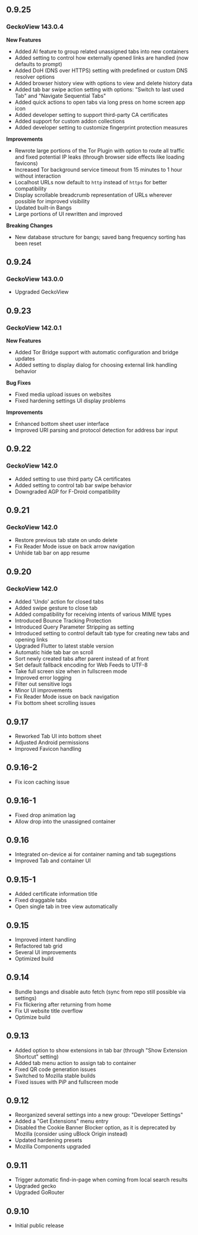 ## 0.9.25
### GeckoView 143.0.4

**New Features**
- Added AI feature to group related unassigned tabs into new containers
- Added setting to control how externally opened links are handled (now defaults to prompt)
- Added DoH (DNS over HTTPS) setting with predefined or custom DNS resolver options
- Added browser history view with options to view and delete history data
- Added tab bar swipe action setting with options: "Switch to last used Tab" and "Navigate Sequential Tabs"
- Added quick actions to open tabs via long press on home screen app icon
- Added developer setting to support third-party CA certificates
- Added support for custom addon collections
- Added developer setting to customize fingerprint protection measures

**Improvements**
- Rewrote large portions of the Tor Plugin with option to route all traffic and fixed potential IP leaks (through browser side effects like loading favicons)
- Increased Tor background service timeout from 15 minutes to 1 hour without interaction
- Localhost URLs now default to `http` instead of `https` for better compatibility
- Display scrollable breadcrumb representation of URLs wherever possible for improved visibility
- Updated built-in Bangs
- Large portions of UI rewritten and improved

**Breaking Changes**
- New database structure for bangs; saved bang frequency sorting has been reset

## 0.9.24
### GeckoView 143.0.0

* Upgraded GeckoView

## 0.9.23
### GeckoView 142.0.1

**New Features**
- Added Tor Bridge support with automatic configuration and bridge updates
- Added setting to display dialog for choosing external link handling behavior

**Bug Fixes**
- Fixed media upload issues on websites
- Fixed hardening settings UI display problems

**Improvements**
- Enhanced bottom sheet user interface
- Improved URI parsing and protocol detection for address bar input

## 0.9.22
### GeckoView 142.0

* Added setting to use third party CA certificates
* Added setting to control tab bar swipe behavior
* Downgraded AGP for F-Droid compatibility

## 0.9.21
### GeckoView 142.0

* Restore previous tab state on undo delete
* Fix Reader Mode issue on back arrow navigation
* Unhide tab bar on app resume

## 0.9.20
### GeckoView 142.0

* Added 'Undo' action for closed tabs
* Added swipe gesture to close tab
* Added compatibility for receiving intents of various MIME types
* Introduced Bounce Tracking Protection
* Introduced Query Parameter Stripping as setting
* Introduced setting to control default tab type for creating new tabs and opening links
* Upgraded Flutter to latest stable version
* Automatic hide tab bar on scroll
* Sort newly created tabs after parent instead of at front
* Set default fallback encoding for Web Feeds to UTF-8
* Take full screen size when in fullscreen mode
* Improved error logging
* Filter out sensitive logs
* Minor UI improvements
* Fix Reader Mode issue on back navigation
* Fix bottom sheet scrolling issues

## 0.9.17

* Reworked Tab UI into bottom sheet
* Adjusted Android permissions
* Improved Favicon handling

## 0.9.16-2

* Fix icon caching issue

## 0.9.16-1

* Fixed drop animation lag
* Allow drop into the unassigned container

## 0.9.16

* Integrated on-device ai for container naming and tab sugegstions
* Improved Tab and container UI

## 0.9.15-1

* Added certificate information title
* Fixed draggable tabs
* Open single tab in tree view automatically

## 0.9.15

* Improved intent handling
* Refactored tab grid
* Several UI improvements
* Optimized build

## 0.9.14

* Bundle bangs and disable auto fetch (sync from repo still possible via settings)
* Fix flickering after returning from home
* Fix UI website title overflow
* Optimize build

## 0.9.13

* Added option to show extensions in tab bar (through "Show Extension Shortcut" setting)
* Added tab menu action to assign tab to container
* Fixed QR code generation issues
* Switched to Mozilla stable builds
* Fixed issues with PiP and fullscreen mode

## 0.9.12

* Reorganized several settings into a new group: "Developer Settings"
* Added a "Get Extensions" menu entry
* Disabled the Cookie Banner Blocker option, as it is deprecated by Mozilla (consider using uBlock Origin instead)
* Updated hardening presets
* Mozilla Components upgraded

## 0.9.11

* Trigger automatic find-in-page when coming from local search results
* Upgraded gecko
* Upgraded GoRouter

## 0.9.10

* Initial public release